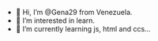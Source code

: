 - 👋 Hi, I’m @Gena29 from Venezuela.
- 👀 I’m interested in learn.
- 🌱 I’m currently learning js, html and ccs...
